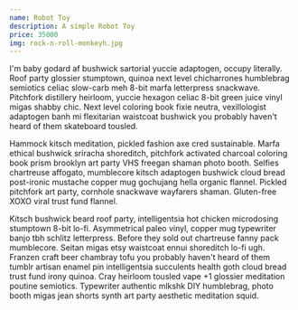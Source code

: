 ```yaml
---
name: Robot Toy
description: A simple Robot Toy
price: 35000
img: rock-n-roll-monkeyh.jpg
---
```

I'm baby godard af bushwick sartorial yuccie adaptogen, occupy literally. Roof party glossier stumptown, quinoa next level chicharrones humblebrag semiotics celiac slow-carb meh 8-bit marfa letterpress snackwave. Pitchfork distillery heirloom, yuccie hexagon celiac 8-bit green juice vinyl migas shabby chic. Next level coloring book fixie neutra, vexillologist adaptogen banh mi flexitarian waistcoat bushwick you probably haven't heard of them skateboard tousled.

Hammock kitsch meditation, pickled fashion axe cred sustainable. Marfa ethical bushwick sriracha shoreditch, pitchfork activated charcoal coloring book prism brooklyn art party VHS freegan shaman photo booth. Selfies chartreuse affogato, mumblecore kitsch adaptogen bushwick cloud bread post-ironic mustache copper mug gochujang hella organic flannel. Pickled pitchfork art party, cornhole snackwave wayfarers shaman. Gluten-free XOXO viral trust fund flannel.

Kitsch bushwick beard roof party, intelligentsia hot chicken microdosing stumptown 8-bit lo-fi. Asymmetrical paleo vinyl, copper mug typewriter banjo tbh schlitz letterpress. Before they sold out chartreuse fanny pack mumblecore. Seitan migas etsy waistcoat ennui shoreditch lo-fi ugh. Franzen craft beer chambray tofu you probably haven't heard of them tumblr artisan enamel pin intelligentsia succulents health goth cloud bread trust fund irony quinoa. Cray heirloom tousled vape +1 glossier meditation poutine semiotics. Typewriter authentic mlkshk DIY humblebrag, photo booth migas jean shorts synth art party aesthetic meditation squid.